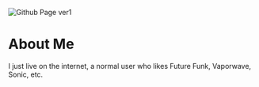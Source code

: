 ![Github Page ver1](https://user-images.githubusercontent.com/68751594/153512392-04bcbd01-94e8-46f5-ab45-db809f387688.png)

# About Me

I just live on the internet, a normal user who likes Future Funk, Vaporwave, Sonic, etc.
